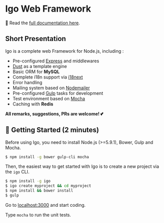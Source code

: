 # Igo Web Framework


📖 Read the [full documentation here](/docs/README.md).

## Short Presentation

Igo is a complete web Framework for Node.js, including :
- Pre-configured [Express](http://expressjs.com/) and middlewares
- [Dust](http://www.dustjs.com/) as a template engine
- Basic ORM for **MySQL**
- Complete i18n support via [i18next](http://i18next.com/)
- Error handling
- Mailing system based on [Nodemailer](https://github.com/nodemailer/nodemailer)
- Pre-configured [Gulp](http://gulpjs.com/) tasks for development
- Test environment based on [Mocha](https://mochajs.org/)
- Caching with **Redis**

**All remarks, suggestions, PRs are welcome! 💕**

## 🚀 Getting Started (2 minutes)

Before using Igo, you need to install Node.js (>=5.9.1), Bower, Gulp and Mocha.
```sh
$ npm install -g bower gulp-cli mocha
```

Then, the easiest way to get started with Igo is to create a new project via the `igo` CLI.

```sh
$ npm install -g igo
$ igo create myproject && cd myproject
$ npm install && bower install
$ gulp
```

Go to [localhost:3000](http://localhost:3000) and start coding.

Type ```mocha``` to run the unit tests.
